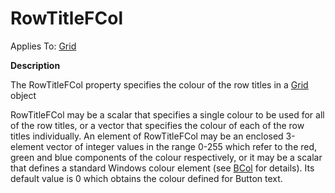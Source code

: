 




<h1 class="heading"><span class="name">RowTitleFCol</span></h1>

Applies To: [Grid](./grid.md)


**Description**


The RowTitleFCol property specifies the colour of the row titles in a [Grid](./grid.md) object


RowTitleFCol may be a scalar that specifies a single colour to be used for all of the row titles, or a vector that specifies the colour of each of the row titles individually. An element of RowTitleFCol may be an enclosed 3-element vector of integer values in the range 0-255 which refer to the red, green and blue components of the colour respectively, or it may be a scalar that defines a standard Windows colour element (see [BCol](bcol.md) for details). Its default value is 0 which obtains the colour defined for Button text.



